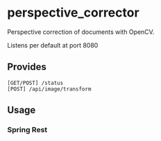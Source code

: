 # perspective_corrector

Perspective correction of documents with OpenCV.

Listens per default at port 8080

## Provides
    [GET/POST] /status
    [POST] /api/image/transform
    
  
## Usage

### Spring Rest
